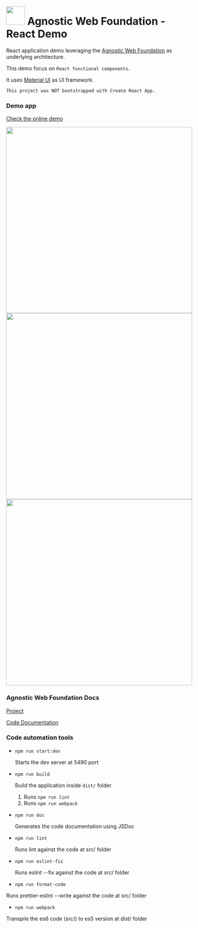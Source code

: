 #   <img src="https://avatars3.githubusercontent.com/u/14809007?s=280&v=4" width="50" /> Agnostic Web Foundation - React Demo

React application demo leveraging the [Agnostic Web Foundation](https://github.com/web2solutions/agnostic-web-foundation) as underlying architecture.

This demo focus on `React functional components`.

It uses [Material UI](https://material-ui.com/) as UI framework.


`This project was NOT bootstrapped with Create React App.`


### Demo app

[Check the online demo](https://agnostic-web-foundation-react-functions-demo.vercel.app/)


<img src="https://i.imgur.com/b29Lsgj.png" width="500" />

<img src="https://i.imgur.com/bBaDsWx.png" width="500" />

<img src="https://i.imgur.com/wGkQgmK.png" width="500" />



### Agnostic Web Foundation Docs

[Project](https://github.com/web2solutions/agnostic-web-foundation)


[Code Documentation](https://web2solutions.github.io/agnostic-web-foundation/)



### Code automation tools


- `npm run start:dev`

  Starts the dev server at 5490 port

- `npm run build`

  Build the application inside `dist/` folder

  1. Runs `npm run lint`
  2. Runs `npm run webpack`

- `npm run doc`

  Generates the code documentation using JSDoc

- `npm run lint`

  Runs lint against the code at src/ folder

- `npm run eslint-fix`

  Runs eslint --fix against the code at src/ folder

- `npm run format-code`

Runs prettier-eslint --write against the code at src/ folder

- `npm run webpack`

Transpile the es6 code (src/) to es5 version at dist/ folder

